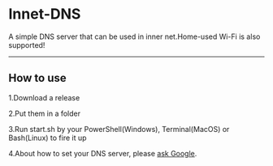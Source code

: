 # Innet-DNS
A simple DNS server that can be used in inner net.Home-used Wi-Fi is also supported!
***

## How to use
1.Download a release

2.Put them in a folder

3.Run start.sh by your PowerShell(Windows), Terminal(MacOS) or Bash(Linux) to fire it up

4.About how to set your DNS server, please [ask Google](google.com).
